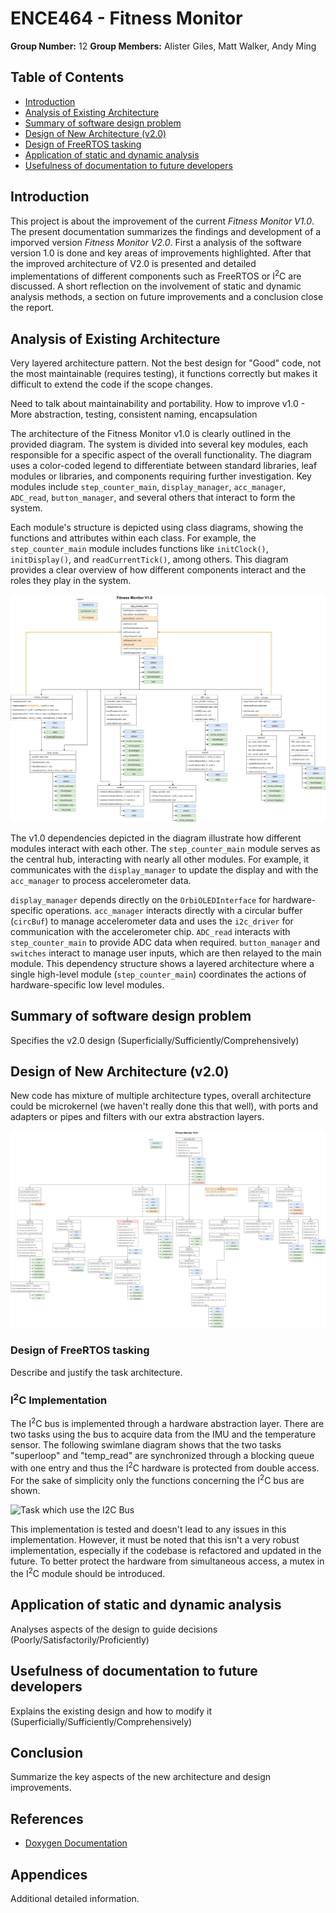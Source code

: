 # ENCE464 - Fitness Monitor
**Group Number:** 12
**Group Members:** Alister Giles, Matt Walker, Andy Ming

## Table of Contents
- [Introduction](#introduction)
- [Analysis of Existing Architecture](#analysis-of-existing-architecture)
- [Summary of software design problem](#summary-of-software-design-problem)
- [Design of New Architecture (v2.0)](#design-of-new-architecture-v20)
- [Design of FreeRTOS tasking](#design-of-freertos-tasking)
- [Application of static and dynamic analysis](#application-of-static-and-dynamic-analysis)
- [Usefulness of documentation to future developers](#usefulness-of-documentation-to-future-developers)

## Introduction

This project is about the improvement of the current *Fitness Monitor V1.0*. The present documentation summarizes the findings and development of a imporved version *Fitness Monitor V2.0*. First a analysis of the software version 1.0 is done and key areas of improvements highlighted. After that the improved architecture of V2.0 is presented and detailed implementations of different components such as FreeRTOS or I<sup>2</sup>C are discussed. A short reflection on the involvement of static and dynamic analysis methods, a section on future improvements and a conclusion close the report.

## Analysis of Existing Architecture

Very layered architecture pattern. Not the best design for "Good" code, not the most maintainable (requires testing), it functions correctly but makes it difficult to extend the code if the scope changes.

Need to talk about maintainability and portability.
How to improve v1.0 - More abstraction, testing, consistent naming, encapsulation


The architecture of the Fitness Monitor v1.0 is clearly outlined in the provided diagram. The system is divided into several key modules, each responsible for a specific aspect of the overall functionality. The diagram uses a color-coded legend to differentiate between standard libraries, leaf modules or libraries, and components requiring further investigation. Key modules include `step_counter_main`, `display_manager`, `acc_manager`, `ADC_read`, `button_manager`, and several others that interact to form the system.

Each module's structure is depicted using class diagrams, showing the functions and attributes within each class. For example, the `step_counter_main` module includes functions like `initClock()`, `initDisplay()`, and `readCurrentTick()`, among others. This diagram provides a clear overview of how different components interact and the roles they play in the system.

![v1.0 Architecture Diagram](system_diagram_v1.jpg)

The v1.0 dependencies depicted in the diagram illustrate how different modules interact with each other. The `step_counter_main` module serves as the central hub, interacting with nearly all other modules. For example, it communicates with the `display_manager` to update the display and with the `acc_manager` to process accelerometer data.

`display_manager` depends directly on the `OrbiOLEDInterface` for hardware-specific operations. `acc_manager` interacts directly with a circular buffer (`circBuf`) to manage accelerometer data and uses the `i2c_driver` for communication with the accelerometer chip. `ADC_read` interacts with `step_counter_main` to provide ADC data when required. `button_manager` and `switches` interact to manage user inputs, which are then relayed to the main module. This dependency structure shows a layered architecture where a single high-level module (`step_counter_main`) coordinates the actions of hardware-specific low level modules.


## Summary of software design problem
Specifies the v2.0 design (Superficially/Sufficiently/Comprehensively)



## Design of New Architecture (v2.0)

New code has mixture of multiple architecture types, overall architecture could be microkernel (we haven't really done this that well), with ports and adapters or pipes and filters with our extra abstraction layers.

![v2.0 Architecture Diagram](system_diagram_v2.jpg)


### Design of FreeRTOS tasking
Describe and justify the task architecture.

<!-- ### Example Code Snippet
```c
// Example FreeRTOS task creation
xTaskCreate(TaskFunction, "TaskName", stackSize, NULL, priority, &taskHandle);

![Class Diagram](path_to_class_diagram.png) -->

### I<sup>2</sup>C Implementation

The I<sup>2</sup>C bus is implemented through a hardware abstraction layer. There are two tasks using the bus to acquire data from the IMU and the temperature sensor. The following swimlane diagram shows that the two tasks "superloop" and "temp_read" are synchronized through a blocking queue with one entry and thus the I<sup>2</sup>C hardware is protected from double access. For the sake of simplicity only the functions concerning the I<sup>2</sup>C bus are shown.

![Task which use the I2C Bus](i2c_task_distribution.jpg)

This implementation is tested and doesn't lead to any issues in this implementation. However, it must be noted that this isn't a very robust implementation, especially if the codebase is refactored and updated in the future. To better protect the hardware from simultaneous access, a mutex in the I<sup>2</sup>C module should be introduced.

## Application of static and dynamic analysis
Analyses aspects of the design to guide decisions (Poorly/Satisfactorily/Proficiently)


## Usefulness of documentation to future developers
Explains the existing design and how to modify it (Superficially/Sufficiently/Comprehensively)



## Conclusion
Summarize the key aspects of the new architecture and design improvements.

## References
- [Doxygen Documentation](https://www.doxygen.nl/)

## Appendices
Additional detailed information.
